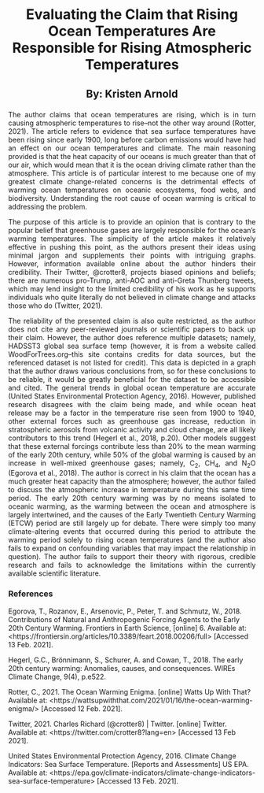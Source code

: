 # <p align=center> Evaluating the Claim that Rising Ocean Temperatures Are Responsible for Rising Atmospheric Temperatures </p>
## <p align=center> By: Kristen Arnold </p>

<p align=justify> The author claims that ocean temperatures are rising, which is in turn causing atmospheric temperatures to rise–not the other way around (Rotter, 2021). The article refers to evidence that sea surface temperatures have been rising since early 1900, long before carbon emissions would have had an effect on our ocean temperatures and climate. The main reasoning provided is that the heat capacity of our oceans is much greater than that of our air, which would mean that it is the ocean driving climate rather than the atmosphere. This article is of particular interest to me because one of my greatest climate change-related concerns is the detrimental effects of warming ocean temperatures on oceanic ecosystems, food webs, and biodiversity. Understanding the root cause of ocean warming is critical to addressing the problem. </p>

<p align=justify> The purpose of this article is to provide an opinion that is contrary to the popular belief that greenhouse gases are largely responsible for the ocean’s warming temperatures. The simplicity of the article makes it relatively effective in pushing this point, as the authors present their ideas using minimal jargon and supplements their points with intriguing graphs. However, information available online about the author hinders their credibility. Their Twitter, @crotter8, projects biased opinions and beliefs; there are numerous pro-Trump, anti-AOC and anti-Greta Thunberg tweets, which may lend insight to the limited credibility of his work as he supports individuals who quite literally do not believed in climate change and attacks those who do (Twitter, 2021).   </p>

<p align=justify> The reliability of the presented claim is also quite restricted, as the author does not cite any peer-reviewed journals or scientific papers to back up their claim. However, the author does reference multiple datasets; namely, HADSST3 global sea surface temp (however, it is from a website called WoodForTrees.org–this site contains credits for data sources, but the referenced dataset is not listed for credit). This data is depicted in a graph that the author draws various conclusions from, so for these conclusions to be reliable, it would be greatly beneficial for the dataset to be accessible and cited. The general trends in global ocean temperature are accurate (United States Environmental Protection Agency, 2016). However, published research disagrees with the claim being made, and while ocean heat release may be a factor in the temperature rise seen from 1900 to 1940, other external forces such as greenhouse gas increase, reduction in stratospheric aerosols from volcanic activity and cloud change, are all likely contributors to this trend (Hegerl et al., 2018, p.20). Other models suggest that these external forcings contribute less than 20% to the mean warming of the early 20th century, while 50% of the global warming is caused by an increase in well-mixed greenhouse gases; namely, C<sub>2</sub>, CH<sub>4</sub>, and N<sub>2</sub>O (Egorova et al., 2018). The author is correct in his claim that the ocean has a much greater heat capacity than the atmosphere; however, the author failed to discuss the atmospheric increase in temperature during this same time period. The early 20th century warming was by no means isolated to oceanic warming, as the warming between the ocean and atmosphere is largely intertwined, and the causes of the Early Twentieth Century Warming (ETCW) period are still largely up for debate. There were simply too many climate-altering events that occurred during this period to attribute the warming period solely to rising ocean temperatures (and the author also fails to expand on confounding variables that may impact the relationship in question). The author fails to support their theory with rigorous, credible research and fails to acknowledge the limitations within the currently available scientific literature. </p> 

### References
Egorova, T., Rozanov, E., Arsenovic, P., Peter, T. and Schmutz, W., 2018. Contributions of Natural and Anthropogenic Forcing Agents to the Early 20th Century Warming. Frontiers in Earth Science, [online] 6. Available at: <https://<span></span>frontiersin.org/articles/10.3389/feart.2018.00206/full> [Accessed 13 Feb. 2021].

Hegerl, G.C., Brönnimann, S., Schurer, A. and Cowan, T., 2018. The early 20th century warming: Anomalies, causes, and consequences. WIREs Climate Change, 9(4), p.e522.

Rotter, C., 2021. The Ocean Warming Enigma. [online] Watts Up With That? Available at: <https://<span></span>wattsupwiththat.com/2021/01/16/the-ocean-warming-enigma/> [Accessed 12 Feb. 2021].

Twitter, 2021. Charles Richard (@crotter8) | Twitter. [online] Twitter. Available at: <https://<span></span>twitter.com/crotter8?lang=en> [Accessed 13 Feb 2021].

United States Environmental Protection Agency, 2016. Climate Change Indicators: Sea Surface Temperature. [Reports and Assessments] US EPA. Available at: <https://<span></span>epa.gov/climate-indicators/climate-change-indicators-sea-surface-temperature> [Accessed 13 Feb. 2021].

